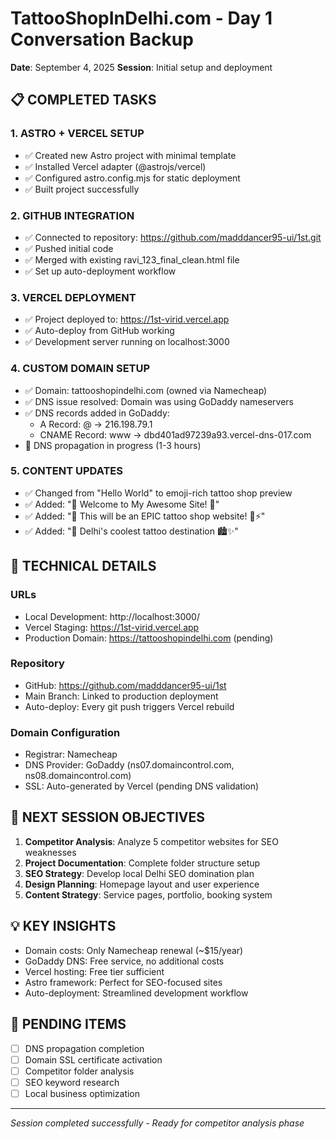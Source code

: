 # TattooShopInDelhi.com - Day 1 Conversation Backup

**Date**: September 4, 2025
**Session**: Initial setup and deployment

## 📋 COMPLETED TASKS

### 1. ASTRO + VERCEL SETUP
- ✅ Created new Astro project with minimal template
- ✅ Installed Vercel adapter (@astrojs/vercel)
- ✅ Configured astro.config.mjs for static deployment
- ✅ Built project successfully

### 2. GITHUB INTEGRATION  
- ✅ Connected to repository: https://github.com/madddancer95-ui/1st.git
- ✅ Pushed initial code
- ✅ Merged with existing ravi_123_final_clean.html file
- ✅ Set up auto-deployment workflow

### 3. VERCEL DEPLOYMENT
- ✅ Project deployed to: https://1st-virid.vercel.app
- ✅ Auto-deploy from GitHub working
- ✅ Development server running on localhost:3000

### 4. CUSTOM DOMAIN SETUP
- ✅ Domain: tattooshopindelhi.com (owned via Namecheap)
- ✅ DNS issue resolved: Domain was using GoDaddy nameservers
- ✅ DNS records added in GoDaddy:
  - A Record: @ → 216.198.79.1
  - CNAME Record: www → dbd401ad97239a93.vercel-dns-017.com
- 🔄 DNS propagation in progress (1-3 hours)

### 5. CONTENT UPDATES
- ✅ Changed from "Hello World" to emoji-rich tattoo shop preview
- ✅ Added: "🚀 Welcome to My Awesome Site! 🎉"
- ✅ Added: "🎨 This will be an EPIC tattoo shop website! 💉⚡️"
- ✅ Added: "📍 Delhi's coolest tattoo destination 🏙️✨"

## 🔧 TECHNICAL DETAILS

### URLs
- Local Development: http://localhost:3000/
- Vercel Staging: https://1st-virid.vercel.app
- Production Domain: https://tattooshopindelhi.com (pending)

### Repository
- GitHub: https://github.com/madddancer95-ui/1st
- Main Branch: Linked to production deployment
- Auto-deploy: Every git push triggers Vercel rebuild

### Domain Configuration
- Registrar: Namecheap
- DNS Provider: GoDaddy (ns07.domaincontrol.com, ns08.domaincontrol.com)
- SSL: Auto-generated by Vercel (pending DNS validation)

## 🎯 NEXT SESSION OBJECTIVES
1. **Competitor Analysis**: Analyze 5 competitor websites for SEO weaknesses
2. **Project Documentation**: Complete folder structure setup
3. **SEO Strategy**: Develop local Delhi SEO domination plan
4. **Design Planning**: Homepage layout and user experience
5. **Content Strategy**: Service pages, portfolio, booking system

## 💡 KEY INSIGHTS
- Domain costs: Only Namecheap renewal (~$15/year)
- GoDaddy DNS: Free service, no additional costs
- Vercel hosting: Free tier sufficient
- Astro framework: Perfect for SEO-focused sites
- Auto-deployment: Streamlined development workflow

## 🚨 PENDING ITEMS
- [ ] DNS propagation completion
- [ ] Domain SSL certificate activation
- [ ] Competitor folder analysis
- [ ] SEO keyword research
- [ ] Local business optimization

---
*Session completed successfully - Ready for competitor analysis phase*